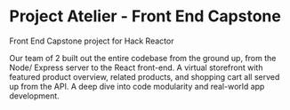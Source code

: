 # Project Atelier - Front End Capstone

Front End Capstone project for Hack Reactor

Our team of 2 built out the entire codebase from the ground up, from the Node/ Express server to the React front-end. A virtual storefront with featured product overview, related products, and shopping cart all served up from the API. A deep dive into code modularity and real-world app development.
